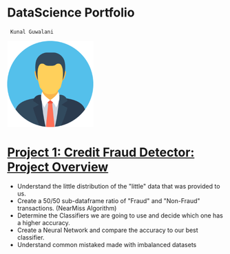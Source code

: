 # DataScience Portfolio
     Kunal Guwalani

<img src="https://github.com/kunal-create/Projects/blob/main/Profile.png" width="200">

# [Project 1: Credit Fraud Detector: Project Overview](https://github.com/kunal-create/Projects)
* Understand the little distribution of the "little" data that was provided to us.
* Create a 50/50 sub-dataframe ratio of "Fraud" and "Non-Fraud" transactions. (NearMiss Algorithm)
* Determine the Classifiers we are going to use and decide which one has a higher accuracy.
* Create a Neural Network and compare the accuracy to our best classifier.
* Understand common mistaked made with imbalanced datasets
